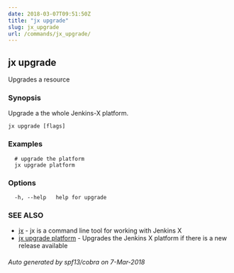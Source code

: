 ```yaml
---
date: 2018-03-07T09:51:50Z
title: "jx upgrade"
slug: jx_upgrade
url: /commands/jx_upgrade/
---
```

## jx upgrade

Upgrades a resource

### Synopsis

Upgrade a the whole Jenkins-X platform.

```
jx upgrade [flags]
```

### Examples

```
  # upgrade the platform
  jx upgrade platform
```

### Options

```
  -h, --help   help for upgrade
```

### SEE ALSO

* [jx](/commands/jx/)	 - jx is a command line tool for working with Jenkins X
* [jx upgrade platform](/commands/jx_upgrade_platform/)	 - Upgrades the Jenkins X platform if there is a new release available

###### Auto generated by spf13/cobra on 7-Mar-2018
